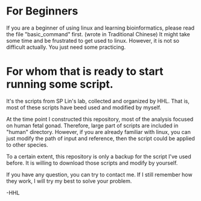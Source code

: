 
# For Beginners
If you are a beginner of using linux and learning bioinformatics, please read the file "basic_command" first. (wrote in Traditional Chinese)
It might take some time and be frustrated to get used to linux.
However, it is not so difficult actually.
You just need some practicing.


# For whom that is ready to start running some script.
It's the scripts from SP Lin's lab, collected and organized by HHL.
That is, most of these scripts have beed used and modified by myself.


At the time point I constructed this repository, most of the analysis focused on human fetal gonad.
Therefore, large part of scripts are included in "human" directory.
However, if you are already familiar with linux, you can just modify the path of input and reference, then the script could be applied to other species.


To a certain extent, this repository is only a backup for the script I've used before.
It is willing to download those scripts and modify by yourself.


If you have any question, you can try to contact me.
If I still remember how they work, I will try my best to solve your problem.


-HHL

